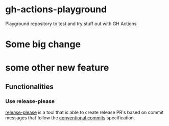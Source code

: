 # gh-actions-playground
Playground repository to test and try stuff out with GH Actions



# Some big change

# some other new feature

## Functionalities 

### Use release-please
[release-please](https://github.com/googleapis/release-please) is a tool that is able to create release PR's based on commit messages that follow the [conventional commits](https://www.conventionalcommits.org/) specification.